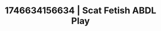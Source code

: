---
categories:
- Erotic vulnerability
- Erotic AI content
- Bedroom eyes
- AI-generated
- Subtle kink
- Hidden desires
- ASMR
- Cosplay
image: /assets/images/1746634156634.jpg
layout: post
seo:
  description: Featured content with artistic Scat Fetish, ABDL Play. HD images available.
  keywords: Scat Fetish, ABDL Play
  og_image: /assets/images/1746634156634.jpg
  schema_type: VisualArtwork
tags:
- '#1746634156634'
- Scat Fetish
- ABDL Play
title: 1746634156634 | Scat Fetish ABDL Play
---